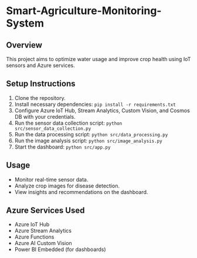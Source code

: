 # Smart-Agriculture-Monitoring-System

## Overview
This project aims to optimize water usage and improve crop health using IoT sensors and Azure services.

## Setup Instructions
1. Clone the repository.
2. Install necessary dependencies: `pip install -r requirements.txt`
3. Configure Azure IoT Hub, Stream Analytics, Custom Vision, and Cosmos DB with your credentials.
4. Run the sensor data collection script: `python src/sensor_data_collection.py`
5. Run the data processing script: `python src/data_processing.py`
6. Run the image analysis script: `python src/image_analysis.py`
7. Start the dashboard: `python src/app.py`

## Usage
- Monitor real-time sensor data.
- Analyze crop images for disease detection.
- View insights and recommendations on the dashboard.

## Azure Services Used
- Azure IoT Hub
- Azure Stream Analytics
- Azure Functions
- Azure AI Custom Vision
- Power BI Embedded (for dashboards)
